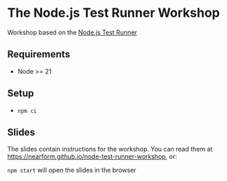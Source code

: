 # The Node.js Test Runner Workshop

Workshop based on the [Node.js Test Runner](https://nodejs.org/api/test.html)

## Requirements

- Node >= 21

## Setup

- `npm ci`

## Slides

The slides contain instructions for the workshop. You can read them at <https://nearform.github.io/node-test-runner-workshop>, or:

`npm start` will open the slides in the browser
